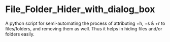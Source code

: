 # File_Folder_Hider_with_dialog_box
 A python script for semi-automating the process of attributing +h, +s & +r to files/folders, and removing them as well. Thus it helps in hiding files and/or folders easily.
